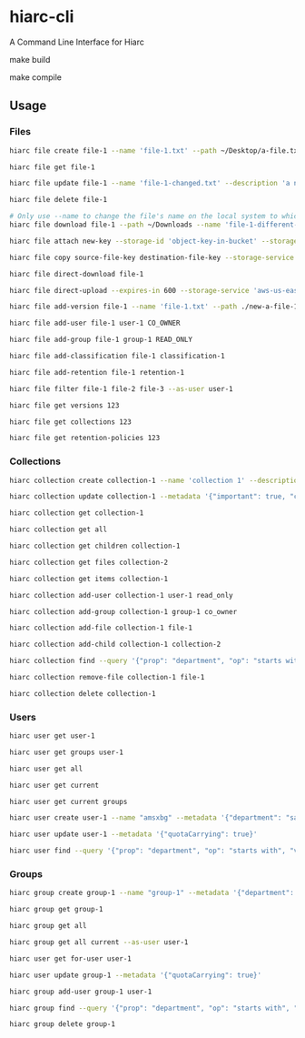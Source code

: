 # hiarc-cli
A Command Line Interface for Hiarc

make build

make compile

## Usage
### Files
```bash
hiarc file create file-1 --name 'file-1.txt' --path ~/Desktop/a-file.txt --description 'a description' --metadata '{"department": "engineering"}' --storage-service 'aws-us-east-1-bucket-name'
```
```bash
hiarc file get file-1
```
```bash
hiarc file update file-1 --name 'file-1-changed.txt' --description 'a new description' --metadata '{"department": "sales"}'
```
```bash
hiarc file delete file-1
```
```bash
# Only use --name to change the file's name on the local system to which you are downloading
hiarc file download file-1 --path ~/Downloads --name 'file-1-different-local-name.txt'
```
```bash
hiarc file attach new-key --storage-id 'object-key-in-bucket' --storage-service 'aws-us-east-bucket'
```
```bash
hiarc file copy source-file-key destination-file-key --storage-service 'azure-blob'
```
```bash
hiarc file direct-download file-1
```
```bash
hiarc file direct-upload --expires-in 600 --storage-service 'aws-us-east-bucket'
```
```bash
hiarc file add-version file-1 --name 'file-1.txt' --path ./new-a-file-1.txt --storage-service 'azure-blob'
```
```bash
hiarc file add-user file-1 user-1 CO_OWNER
```
```bash
hiarc file add-group file-1 group-1 READ_ONLY
```
```bash
hiarc file add-classification file-1 classification-1
```
```bash
hiarc file add-retention file-1 retention-1
```
```bash
hiarc file filter file-1 file-2 file-3 --as-user user-1
```
```bash
hiarc file get versions 123
```
```bash
hiarc file get collections 123
```
```bash
hiarc file get retention-policies 123
```
### Collections
```bash
hiarc collection create collection-1 --name 'collection 1' --description 'a collection of files and children' --metadata '{"department": "marketing"}'
```
```bash
hiarc collection update collection-1 --metadata '{"important": true, "cost": 50000}'
```
```bash
hiarc collection get collection-1
```
```bash
hiarc collection get all
```
```bash
hiarc collection get children collection-1
```
```bash
hiarc collection get files collection-2
```
```bash
hiarc collection get items collection-1
```
```bash
hiarc collection add-user collection-1 user-1 read_only
```
```bash
hiarc collection add-group collection-1 group-1 co_owner
```
```bash
hiarc collection add-file collection-1 file-1
```
```bash
hiarc collection add-child collection-1 collection-2
```
```bash
hiarc collection find --query '{"prop": "department", "op": "starts with", "value": "mark" }' --query '{"bool": "and"}' --query '{"prop": "cost", "op": ">", "value": 1000}'
```
```bash
hiarc collection remove-file collection-1 file-1
```
```bash
hiarc collection delete collection-1
```
### Users
```bash
hiarc user get user-1
```
```bash
hiarc user get groups user-1
```
```bash
hiarc user get all
```
```bash
hiarc user get current
```
```bash
hiarc user get current groups
```
```bash
hiarc user create user-1 --name "amsxbg" --metadata '{"department": "sales"}'
```
```bash
hiarc user update user-1 --metadata '{"quotaCarrying": true}'
```
```bash
hiarc user find --query '{"prop": "department", "op": "starts with", "value": "sal" }' --query '{"bool": "and"}' --query '{"prop": "quotaCarrying", "op": "=", "value": true}'
```
### Groups
```bash
hiarc group create group-1 --name "group-1" --metadata '{"department": "sales"}'
```
```bash
hiarc group get group-1
```
```bash
hiarc group get all
```
```bash
hiarc group get all current --as-user user-1
```
```bash
hiarc user get for-user user-1
```
```bash
hiarc user update group-1 --metadata '{"quotaCarrying": true}'
```
```bash
hiarc group add-user group-1 user-1
```
```bash
hiarc group find --query '{"prop": "department", "op": "starts with", "value": "sal" }' --query '{"bool": "and"}' --query '{"prop": "quotaCarrying", "op": "=", "value": true}'
```
```bash
hiarc group delete group-1
```
